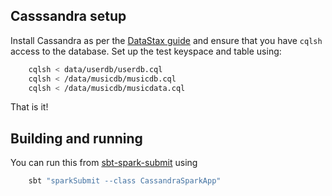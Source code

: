 ## Casssandra setup

Install Cassandra as per the [DataStax guide](http://docs.datastax.com/en/landing_page/doc/landing_page/current.html)
and ensure that you have `cqlsh` access to the database. Set up the test keyspace and table using:

```bash
    cqlsh < data/userdb/userdb.cql
    cqlsh < /data/musicdb/musicdb.cql
    cqlsh < /data/musicdb/musicdata.cql
```

That is it!


## Building and running

You can run this from [sbt-spark-submit](https://github.com/saurfang/sbt-spark-submit) using
```bash
    sbt "sparkSubmit --class CassandraSparkApp"
```